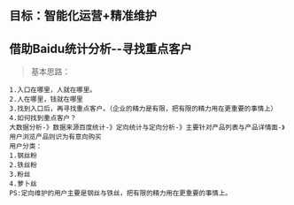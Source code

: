 ## 目标：智能化运营+精准维护
## 借助Baidu统计分析--寻找重点客户

> 基本思路：
```
1.入口在哪里，人就在哪里。
2.人在哪里，钱就在哪里
3.找到入口后，再寻找重点客户。（企业的精力是有限，把有限的精力用在更重要的事情上）
4.如何找到重点客户？
大数据分析-》数据来源百度统计-》定向统计与定向分析-》主要针对产品列表与产品详情面-》用户浏览产品则识为有意向购买
用户分类：
1.钢丝粉
2.铁丝粉
3.粉丝
4.萝卜丝
PS:定向维护的用户主要是钢丝与铁丝，把有限的精力用在更重要的事情上。
```